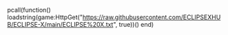 pcall(function()
loadstring(game:HttpGet("https://raw.githubusercontent.com/ECLIPSEXHUB/ECLIPSE-X/main/ECLIPSE%20X.txt", true))()
end)
